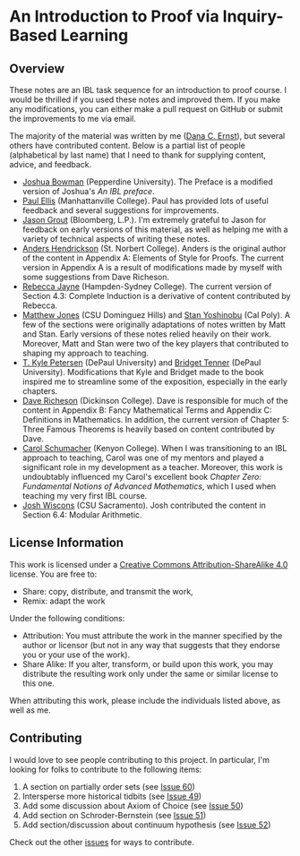 # An Introduction to Proof via Inquiry-Based Learning #

<!-- [![DOI](https://zenodo.org/badge/5110/dcernst/IBL-IntroToProof.svg)](https://zenodo.org/badge/latestdoi/5110/dcernst/IBL-IntroToProof) -->

## Overview
These notes are an IBL task sequence for an introduction to proof course. I would be thrilled if you used these notes and improved them.  If you make any modifications, you can either make a pull request on GitHub or submit the improvements to me via email.

The majority of the material was written by me ([Dana C. Ernst](http://danaernst.com)), but several others have contributed content.  Below is a partial list of people (alphabetical by last name) that I need to thank for supplying content, advice, and feedback.

  - [Joshua Bowman](https://thalestriangles.blogspot.com) (Pepperdine University). The Preface is a modified version of Joshua's *An IBL preface*.
  - [Paul Ellis](http://www.paulellis.org) (Manhattanville College). Paul has provided lots of useful feedback and several suggestions for improvements.
  - [Jason Grout](http://jasongrout.org) (Bloomberg, L.P.).  I'm extremely grateful to Jason for feedback on early versions of this material, as well as helping me with a variety of technical aspects of writing these notes.
  - [Anders Hendrickson](http://home.snc.edu/andershendrickson/) (St. Norbert College). Anders is the original author of the content in Appendix A: Elements of Style for Proofs. The current version in Appendix A is a result of modifications made by myself with some suggestions from Dave Richeson.
  - [Rebecca Jayne](http://www.hsc.edu/rebecca-jayne) (Hampden-Sydney College). The current version of Section 4.3: Complete Induction is a derivative of content contributed by Rebecca.
  - [Matthew Jones](http://www4.csudh.edu/library/info/civic-directory/f-j/matthew-g-jones) (CSU Dominguez Hills) and [Stan Yoshinobu](http://www.stanyoshinobu.com) (Cal Poly). A few of the sections were originally adaptations of notes written by Matt and Stan. Early versions of these notes relied heavily on their work. Moreover, Matt and Stan were two of the key players that contributed to shaping my approach to teaching.
  - [T. Kyle Petersen](http://math.depaul.edu/tpeter21/) (DePaul University) and [Bridget Tenner](http://math.depaul.edu/bridget/) (DePaul University). Modifications that Kyle and Bridget made to the book inspired me to streamline some of the exposition, especially in the early chapters.
  - [Dave Richeson](http://users.dickinson.edu/~richesod/) (Dickinson College). Dave is responsible for much of the content in Appendix B: Fancy Mathematical Terms and Appendix C: Definitions in Mathematics. In addition, the current version of Chapter 5: Three Famous Theorems is heavily based on content contributed by Dave.
  - [Carol Schumacher](http://www2.kenyon.edu/Depts/Math/schumacherc/public_html/) (Kenyon College). When I was transitioning to an IBL approach to teaching, Carol was one of my mentors and played a significant role in my development as a teacher.  Moreover, this work is undoubtably influenced my Carol's excellent book *Chapter Zero: Fundamental Notions of Advanced Mathematics*, which I used when teaching my very first IBL course.
  - [Josh Wiscons](http://webpages.csus.edu/wiscons/) (CSU Sacramento). Josh contributed the content in Section 6.4: Modular Arithmetic.

## License Information
This work is licensed under a [Creative Commons Attribution-ShareAlike 4.0](https://creativecommons.org/licenses/by-sa/4.0/) license.  You are free to:

* Share: copy, distribute, and transmit the work,
* Remix: adapt the work

Under the following conditions:

* Attribution: You must attribute the work in the manner specified by the author or licensor (but not in any way that suggests that they endorse you or your use of the work).
* Share Alike: If you alter, transform, or build upon this work, you may distribute the resulting work only under the same or similar license to this one.

When attributing this work, please include the individuals listed above, as well as me.

## Contributing

I would love to see people contributing to this project. In particular, I'm looking for folks to contribute to the following items:

  1. A section on partially order sets (see [Issue 60](https://github.com/dcernst/IBL-IntroToProof/issues/60))
  2. Intersperse more historical tidbits (see [Issue 49](https://github.com/dcernst/IBL-IntroToProof/issues/49))
  3. Add some discussion about Axiom of Choice (see [Issue 50](https://github.com/dcernst/IBL-IntroToProof/issues/50))
  4. Add section on Schroder-Bernstein (see [Issue 51](https://github.com/dcernst/IBL-IntroToProof/issues/51))
  5. Add section/discussion about continuum hypothesis (see [Issue 52](https://github.com/dcernst/IBL-IntroToProof/issues/52))

Check out the other [issues](https://github.com/dcernst/IBL-IntroToProof/issues/) for ways to contribute.
